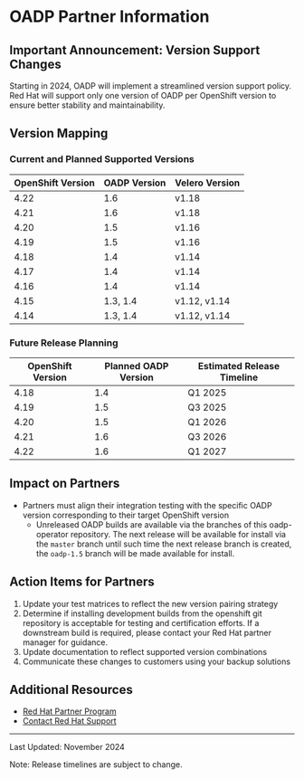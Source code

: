 # OADP Partner Information

## Important Announcement: Version Support Changes
Starting in 2024, OADP will implement a streamlined version support policy. Red Hat will support only one version of OADP per OpenShift version to ensure better stability and maintainability.

## Version Mapping

### Current and Planned Supported Versions
| OpenShift Version | OADP Version | Velero Version |
|-------------------|--------------|----------------|
| 4.22             | 1.6          | v1.18          |
| 4.21             | 1.6          | v1.18          |
| 4.20             | 1.5          | v1.16          |
| 4.19             | 1.5          | v1.16          |
| 4.18             | 1.4          | v1.14          |
| 4.17             | 1.4          | v1.14          |
| 4.16             | 1.4          | v1.14          |
| 4.15             | 1.3, 1.4     | v1.12, v1.14    |
| 4.14             | 1.3, 1.4     | v1.12, v1.14   |


### Future Release Planning
| OpenShift Version | Planned OADP Version | Estimated Release Timeline |
|-------------------|---------------------|-------------------------|
| 4.18             | 1.4                 | Q1 2025                |
| 4.19             | 1.5                 | Q3 2025                |
| 4.20             | 1.5                 | Q1 2026                |
| 4.21             | 1.6                 | Q3 2026                |
| 4.22             | 1.6                 | Q1 2027                |

## Impact on Partners
- Partners must align their integration testing with the specific OADP version corresponding to their target OpenShift version
    - Unreleased OADP builds are available via the branches of this oadp-operator repository.  The next release will be available for install via the `master` branch until such time the next release branch is created, the `oadp-1.5` branch will be made available for install.

## Action Items for Partners
1. Update your test matrices to reflect the new version pairing strategy
2. Determine if installing development builds from the openshift git repository is acceptable for testing and certification efforts.  If a downstream build is required, please contact your Red Hat partner manager for guidance.
3. Update documentation to reflect supported version combinations
4. Communicate these changes to customers using your backup solutions


## Additional Resources
- [Red Hat Partner Program](https://connect.redhat.com/)
- [Contact Red Hat Support](https://access.redhat.com/support)

---
Last Updated: November 2024

Note: Release timelines are subject to change.
